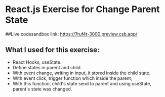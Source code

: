 # React.js Exercise for Change Parent State

##Live codesandbox link:
https://7ruf4t-3000.preview.csb.app/

## What I used for this exercise:

- React Hooks, useState.
- Define states in parent and child.
- With event change, writing in input, it stored inside the child state.
- With event click, trigger function which inside the parent,
- With this function, child's state send to parent and using useState, parent's state was changed.
